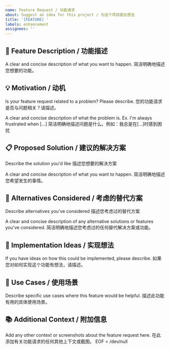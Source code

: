 ```yaml
---
name: Feature Request / 功能请求
about: Suggest an idea for this project / 为这个项目提出想法
title: '[FEATURE] '
labels: enhancement
assignees: ''
---
```


## 🚀 Feature Description / 功能描述
A clear and concise description of what you want to happen.
简洁明确地描述您想要的功能。

## 💡 Motivation / 动机
Is your feature request related to a problem? Please describe.
您的功能请求是否与问题相关？请描述。

A clear and concise description of what the problem is. Ex. I'm always frustrated when [...]
简洁明确地描述问题是什么。例如：我总是在[...]时感到困扰

## 📋 Proposed Solution / 建议的解决方案
Describe the solution you'd like
描述您想要的解决方案

A clear and concise description of what you want to happen.
简洁明确地描述您希望发生的事情。

## 🔄 Alternatives Considered / 考虑的替代方案
Describe alternatives you've considered
描述您考虑过的替代方案

A clear and concise description of any alternative solutions or features you've considered.
简洁明确地描述您考虑过的任何替代解决方案或功能。

## 📝 Implementation Ideas / 实现想法
If you have ideas on how this could be implemented, please describe.
如果您对如何实现这个功能有想法，请描述。

## 🎯 Use Cases / 使用场景
Describe specific use cases where this feature would be helpful.
描述此功能有用的具体使用场景。

## 📚 Additional Context / 附加信息
Add any other context or screenshots about the feature request here.
在此添加有关功能请求的任何其他上下文或截图。
EOF < /dev/null